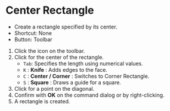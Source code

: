 # Center Rectangle

- Create a rectangle specified by its center.
- Shortcut: None
- Button: Toolbar

1. Click the icon on the toolbar.
2. Click for the center of the rectangle.
   - `Tab`: Specifies the length using numerical values.
   - `K` : **Knife** : Adds edges to the face.
   - `C` : **Center / Corner** : Switches to Corner Rectangle.
   - `S` : **Square** : Draws a guide for a square.
3. Click for a point on the diagonal.
4. Confirm with **OK** on the command dialog or by right-clicking.
5. A rectangle is created.

